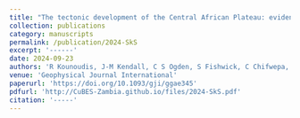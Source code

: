 ```yaml
---
title: "The tectonic development of the Central African Plateau: evidence from shear-wave splitting"
collection: publications
category: manuscripts
permalink: /publication/2024-SkS
excerpt: '------'
date: 2024-09-23
authors: 'R Kounoudis, J-M Kendall, C S Ogden, S Fishwick, C Chifwepa, M C Daly'
venue: 'Geophysical Journal International'
paperurl: 'https://doi.org/10.1093/gji/ggae345'
pdfurl: 'http://CuBES-Zambia.github.io/files/2024-SkS.pdf'
citation: '-----'
---
```

